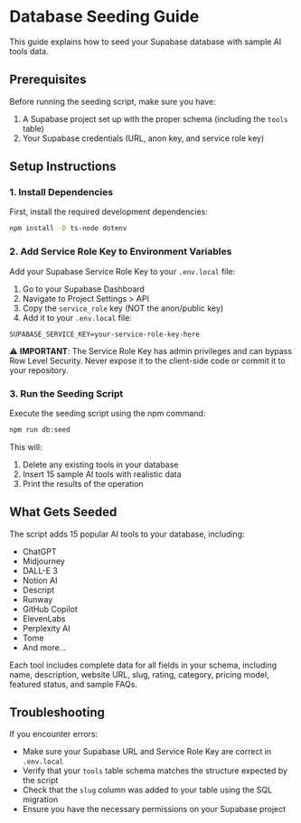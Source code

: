 # Database Seeding Guide

This guide explains how to seed your Supabase database with sample AI tools data.

## Prerequisites

Before running the seeding script, make sure you have:

1. A Supabase project set up with the proper schema (including the `tools` table)
2. Your Supabase credentials (URL, anon key, and service role key)

## Setup Instructions

### 1. Install Dependencies

First, install the required development dependencies:

```bash
npm install -D ts-node dotenv
```

### 2. Add Service Role Key to Environment Variables

Add your Supabase Service Role Key to your `.env.local` file:

1. Go to your Supabase Dashboard
2. Navigate to Project Settings > API
3. Copy the `service_role` key (NOT the anon/public key)
4. Add it to your `.env.local` file:

```
SUPABASE_SERVICE_KEY=your-service-role-key-here
```

⚠️ **IMPORTANT**: The Service Role Key has admin privileges and can bypass Row Level Security. Never expose it to the client-side code or commit it to your repository.

### 3. Run the Seeding Script

Execute the seeding script using the npm command:

```bash
npm run db:seed
```

This will:
1. Delete any existing tools in your database
2. Insert 15 sample AI tools with realistic data
3. Print the results of the operation

## What Gets Seeded

The script adds 15 popular AI tools to your database, including:
- ChatGPT
- Midjourney
- DALL-E 3
- Notion AI
- Descript
- Runway
- GitHub Copilot
- ElevenLabs
- Perplexity AI
- Tome
- And more...

Each tool includes complete data for all fields in your schema, including name, description, website URL, slug, rating, category, pricing model, featured status, and sample FAQs.

## Troubleshooting

If you encounter errors:

- Make sure your Supabase URL and Service Role Key are correct in `.env.local`
- Verify that your `tools` table schema matches the structure expected by the script
- Check that the `slug` column was added to your table using the SQL migration
- Ensure you have the necessary permissions on your Supabase project
